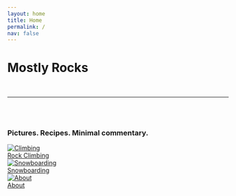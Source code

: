 ```yaml
---
layout: home
title: Home
permalink: /
nav: false
---
```


<div class="home-hero-section">
  <div class="header-content">
    <div class="header-content-inner">
      <h1>Mostly Rocks</h1>
      <br>
      <hr>
      <br>
      <br>
      <h3>Pictures. Recipes. Minimal commentary.</h3>
    </div>
  </div>
</div>

<div class="photo-grid">
  <a href="/rock-climbing" class="grid-item">
    <img src="https://images.mostlyrocks.com/home/climbing.jpeg" alt="Climbing">
    <div class="overlay-text">Rock Climbing</div> 
  </a>
  <a href="/snowboarding" class="grid-item">
    <img src="https://images.mostlyrocks.com/home/snowboarding.jpeg" alt="Snowboarding">
    <div class="overlay-text">Snowboarding</div>
  </a>
  <a href="/about" class="grid-item">
    <img src="https://images.mostlyrocks.com/home/about.jpeg" alt="About">
    <div class="overlay-text">About</div>
  </a>
  <!-- Add more grid items as needed -->
</div>

